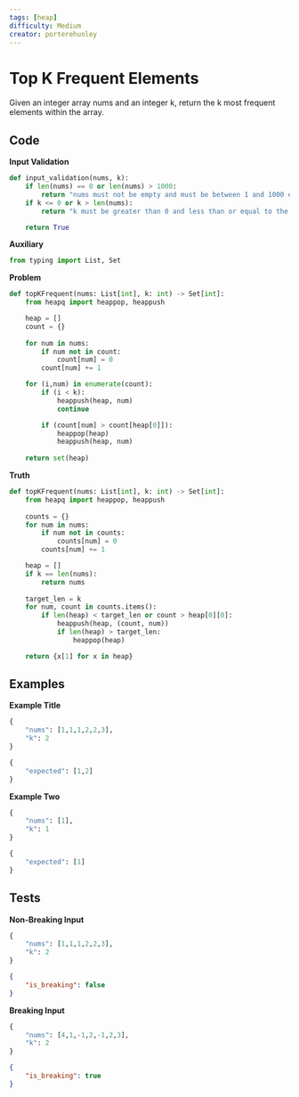 ```yaml
---
tags: [heap] 
difficulty: Medium
creator: porterehunley
---
```


# Top K Frequent Elements
Given an integer array nums and an integer k, return the k most frequent elements within the array.

## Code

**Input Validation**
```python
def input_validation(nums, k):
    if len(nums) == 0 or len(nums) > 1000:
        return "nums must not be empty and must be between 1 and 1000 elements"
    if k <= 0 or k > len(nums):
        return "k must be greater than 0 and less than or equal to the length of nums"

    return True
```

**Auxiliary**
```python
from typing import List, Set
```

**Problem**
```python
def topKFrequent(nums: List[int], k: int) -> Set[int]:
    from heapq import heappop, heappush

    heap = []
    count = {}
    
    for num in nums:
        if num not in count:
            count[num] = 0
        count[num] += 1

    for (i,num) in enumerate(count):
        if (i < k):
            heappush(heap, num)
            continue

        if (count[num] > count[heap[0]]):
            heappop(heap)
            heappush(heap, num)
        
    return set(heap)
```

**Truth**
```python
def topKFrequent(nums: List[int], k: int) -> Set[int]:
    from heapq import heappop, heappush
    
    counts = {}
    for num in nums:
        if num not in counts:
            counts[num] = 0
        counts[num] += 1

    heap = []
    if k == len(nums):
        return nums
    
    target_len = k
    for num, count in counts.items():
        if len(heap) < target_len or count > heap[0][0]:
            heappush(heap, (count, num))
            if len(heap) > target_len:
                heappop(heap)

    return {x[1] for x in heap}
```

## Examples
**Example Title**
```python
{
    "nums": [1,1,1,2,2,3],
    "k": 2
}
```

```python
{
    "expected": [1,2]
}
```

**Example Two**
```python
{
    "nums": [1],
    "k": 1
}
```

```python
{
    "expected": [1]
}
```

## Tests
**Non-Breaking Input**
```python
{
    "nums": [1,1,1,2,2,3],
    "k": 2
}
```

```json
{
    "is_breaking": false 
}
```

**Breaking Input**
```python
{
    "nums": [4,1,-1,2,-1,2,3],
    "k": 2
}
```

```json
{
    "is_breaking": true
}
```